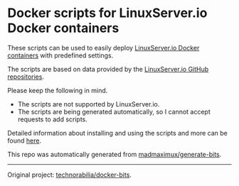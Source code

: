 
# Docker scripts for LinuxServer.io Docker containers

These scripts can be used to easily deploy [LinuxServer.io Docker containers](https://hub.docker.com/u/linuxserver/) with predefined settings.

The scripts are based on data provided by the [LinuxServer.io GitHub repositories](https://github.com/linuxserver).

Please keep the following in mind.

- The scripts are not supported by LinuxServer.io.
- The scripts are being generated automatically, so I cannot accept requests to add scripts.

Detailed information about installing and using the scripts and more can be found [here](https://www.technorabilia.com/docker-scripts-for-linuxserver-io-docker-containers).

This repo was automatically generated from [madmaximux/generate-bits](https://github.com/madmaximux/generate-bits).

---

Original project: [technorabilia/docker-bits](https://github.com/technorabilia/docker-bits).
